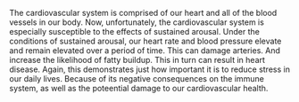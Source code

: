The cardiovascular system is comprised of our heart and all of the blood
vessels in our body. Now, unfortunately, the cardiovascular system is
especially susceptible to the effects of sustained arousal. Under the
conditions of sustained arousal, our heart rate and blood pressure elevate and
remain elevated over a period of time. This can damage arteries. And increase
the likelihood of fatty buildup. This in turn can result in heart disease.
Again, this demonstrates just how important it is to reduce stress in our daily
lives. Because of its negative consequences on the immune system, as well as
the poteential damage to our cardiovascular health.
